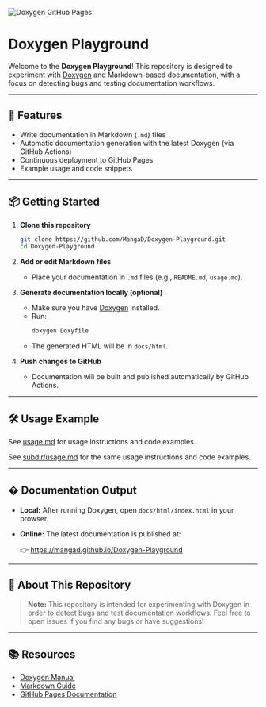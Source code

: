<!--! [TOC] -->
<!-- https://www.doxygen.nl/manual/htmlcmds.html#htmltagcmds -->

![Doxygen GitHub Pages](https://github.com/MangaD/Doxygen-Playground/actions/workflows/doxygen-gh-pages.yml/badge.svg)

# Doxygen Playground

Welcome to the **Doxygen Playground**! This repository is designed to experiment with [Doxygen](https://www.doxygen.nl/) and Markdown-based documentation, with a focus on detecting bugs and testing documentation workflows.

---

## 🚀 Features

- Write documentation in Markdown (`.md`) files
- Automatic documentation generation with the latest Doxygen (via GitHub Actions)
- Continuous deployment to GitHub Pages
- Example usage and code snippets

---

## 📦 Getting Started

1. **Clone this repository**
   ```sh
   git clone https://github.com/MangaD/Doxygen-Playground.git
   cd Doxygen-Playground
   ```

2. **Add or edit Markdown files**
   - Place your documentation in `.md` files (e.g., `README.md`, `usage.md`).

3. **Generate documentation locally (optional)**
   - Make sure you have [Doxygen](https://www.doxygen.nl/download.html) installed.
   - Run:
     ```sh
     doxygen Doxyfile
     ```
   - The generated HTML will be in `docs/html`.

4. **Push changes to GitHub**
   - Documentation will be built and published automatically by GitHub Actions.

---

## 🛠️ Usage Example

See [usage.md](./usage.md) for usage instructions and code examples.

See [subdir/usage.md](./subdir/usage.md) for the same usage instructions and code examples.

---

## � Documentation Output

- **Local:** After running Doxygen, open `docs/html/index.html` in your browser.
- **Online:** The latest documentation is published at:

  👉 https://mangad.github.io/Doxygen-Playground

---

## 🤖 About This Repository

> **Note:** This repository is intended for experimenting with Doxygen in order to detect bugs and test documentation workflows. Feel free to open issues if you find any bugs or have suggestions!

---

## 📚 Resources

- [Doxygen Manual](https://www.doxygen.nl/manual/index.html)
- [Markdown Guide](https://www.markdownguide.org/)
- [GitHub Pages Documentation](https://docs.github.com/en/pages)
